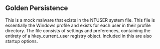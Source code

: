 ## Golden Persistence

This is a mock malware that exists in the NTUSER system file. This file is essentially the Windows profile and exists for each user in their profile directory.
The file consists of settings and preferences, containing the entirety of a hkey_current_user registry object. Included in this are also startup options.

